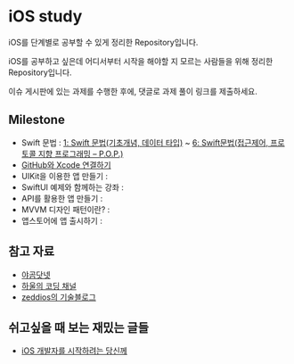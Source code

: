 # iOS study
iOS를 단계별로 공부할 수 있게 정리한 Repository입니다.

iOS를 공부하고 싶은데 어디서부터 시작을 해야할 지 모르는 사람들을 위해 정리한 Repository입니다.

이슈 게시판에 있는 과제를 수행한 후에,
댓글로 과제 풀이 링크를 제출하세요.

## Milestone
- Swift 문법 : [1: Swift 문법(기초개념, 데이터 타입)](https://github.com/IDU-IFP/ifp-iOS-study/issues/2) ~ [6: Swift문법(접근제어, 프로토콜 지향 프로그래밍 – P.O.P.)](https://github.com/IDU-IFP/ifp-iOS-study/issues/7)
- [GitHub와 Xcode 연결하기](https://github.com/IDU-IFP/ifp-iOS-study/issues/8)
- UIKit을 이용한 앱 만들기 :[]()
- SwiftUI 예제와 함께하는 강좌 : []()
- API를 활용한 앱 만들기 : []()
- MVVM 디자인 패턴이란? : []()
- 앱스토어에 앱 출시하기 : []()

## 참고 자료
- [야곰닷넷](https://yagom.net)
- [하울의 코딩 채널](https://www.youtube.com/playlist?list=PLmdU__e_zPf-uiDtI84Gv9SxFicrbw4KV)   
- [zeddios의 기술블로그](https://zeddios.tistory.com)

## 쉬고싶을 때 보는 재밌는 글들
- [iOS 개발자를 시작하려는 당신께](https://www.mobiinside.co.kr/2021/01/07/ios-development/)
